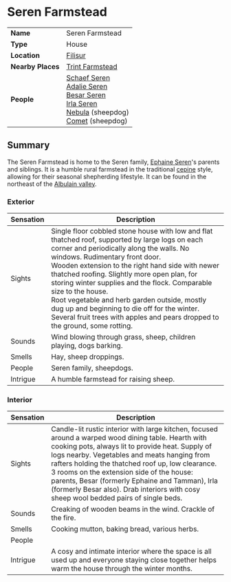 # Seren Farmstead

|||
| --- | --- |
| **Name** | Seren Farmstead | place.4
| **Type** | House |
| **Location** | [Filisur](../../settlements/villages/filisur.md) |
| **Nearby Places** | [Trint Farmstead](trint-farmstead.md) |
| **People** | [Schaef Seren](../../../characters/schaef-seren.md)<br>[Adalie Seren](../../../characters/adalie-seren.md)<br>[Besar Seren](../../../characters/besar-seren.md)<br>[Irla Seren](../../../characters/irla-seren.md)<br>[Nebula](../../../characters/nebula.md) (sheepdog)<br>[Comet](../../../characters/comet.md) (sheepdog) |

## Summary

The Seren Farmstead is home to the Seren family, [Ephaine Seren](../../../characters/ephaine-seren.md)'s parents and siblings. It is a humble rural farmstead in the traditional [cepine](../../../lineages/cepine.md) style, allowing for their seasonal shepherding lifestyle. It can be found in the northeast of the [Albulain valley](../../topography/valleys-plains-deserts/albulain-valley.md).

### Exterior

| Sensation | Description |
| ---- | --- |
| Sights | Single floor cobbled stone house with low and flat thatched roof, supported by large logs on each corner and periodically along the walls. No windows. Rudimentary front door.<br>Wooden extension to the right hand side with newer thatched roofing. Slightly more open plan, for storing winter supplies and the flock. Comparable size to the house.<br>Root vegetable and herb garden outside, mostly dug up and beginning to die off for the winter.<br>Several fruit trees with apples and pears dropped to the ground, some rotting. |
| Sounds | Wind blowing through grass, sheep, children playing, dogs barking. |
| Smells | Hay, sheep droppings. |
| People | Seren family, sheepdogs. |
| Intrigue | A humble farmstead for raising sheep. |

### Interior

| Sensation | Description |
| ---- | --- |
| Sights | Candle-lit rustic interior with large kitchen, focused around a warped wood dining table. Hearth with cooking pots, always lit to provide heat. Supply of logs nearby. Vegetables and meats hanging from rafters holding the thatched roof up, low clearance.<br>3 rooms on the extension side of the house: parents, Besar (formerly Ephaine and Tamman), Irla (formerly Besar also). Drab interiors with cosy sheep wool bedded pairs of single beds. |
| Sounds | Creaking of wooden beams in the wind. Crackle of the fire. |
| Smells | Cooking mutton, baking bread, various herbs. |
| People | |
| Intrigue | A cosy and intimate interior where the space is all used up and everyone staying close together helps warm the house through the winter months. |
